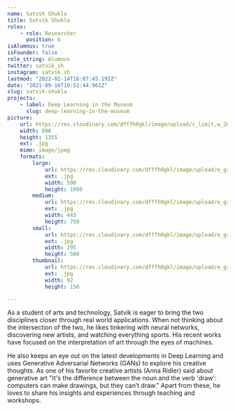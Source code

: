 ```yaml
---
name: Satvik Shukla
title: Satvik Shukla
roles:
    - role: Researcher
      position: 6
isAlumnus: true
isFounder: false
role_string: Alumnus
twitter: satvik_sh
instagram: satvik.sh
lastmod: "2022-02-14T16:07:45.192Z"
date: "2021-09-16T10:51:44.961Z"
slug: satvik-shukla
projects:
    - label: Deep Learning in the Museum
      slug: deep-learning-in-the-museum
picture:
    url: https://res.cloudinary.com/dfffh0gkl/image/upload/c_limit,w_2000,h_2000/e_grayscale/v1629122120/satvik_3b13e81965.jpg
    width: 800
    height: 1355
    ext: .jpg
    mime: image/jpeg
    formats:
        large:
            url: https://res.cloudinary.com/dfffh0gkl/image/upload/e_grayscale/v1629122122/large_satvik_3b13e81965.jpg
            ext: .jpg
            width: 590
            height: 1000
        medium:
            url: https://res.cloudinary.com/dfffh0gkl/image/upload/e_grayscale/v1629122123/medium_satvik_3b13e81965.jpg
            ext: .jpg
            width: 443
            height: 750
        small:
            url: https://res.cloudinary.com/dfffh0gkl/image/upload/e_grayscale/v1629122123/small_satvik_3b13e81965.jpg
            ext: .jpg
            width: 295
            height: 500
        thumbnail:
            url: https://res.cloudinary.com/dfffh0gkl/image/upload/e_grayscale/v1629122121/thumbnail_satvik_3b13e81965.jpg
            ext: .jpg
            width: 92
            height: 156

---
```

As a student of arts and technology, Satvik is eager to bring the two disciplines closer through real world applications. When not thinking about the intersection of the two, he likes tinkering with neural networks, discovering new artists, and watching everything sports. His recent works have focused on the interpretation of art through the eyes of machines. 

He also keeps an eye out on the latest developments in Deep Learning and uses Generative Adversarial Networks (GANs) to explore his creative thoughts. As one of his favorite creative artists (Anna Ridler) said about generative art "It's the difference between the noun and the verb 'draw': computers can make drawings, but they can’t draw." Apart from these, he loves to share his insights and experiences through teaching and workshops.
